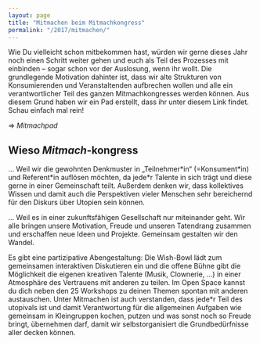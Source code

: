 ```yaml
---
layout: page
title: "Mitmachen beim Mitmachkongress"
permalink: "/2017/mitmachen/"
---
```

Wie Du vielleicht schon mitbekommen hast, würden wir gerne dieses Jahr noch einen Schritt weiter gehen und euch als Teil des Prozesses mit einbinden – sogar schon vor der Auslosung, wenn ihr wollt. Die grundlegende Motivation dahinter ist, dass wir alte Strukturen von Konsumierenden und Veranstaltenden aufbrechen wollen und alle ein verantwortlicher Teil des ganzen Mitmachkongresses werden können. Aus diesem Grund haben wir ein Pad erstellt, dass ihr unter diesem Link findet. Schau einfach mal rein!

=> _Mitmachpad_

## Wieso ***Mitmach***-kongress

… Weil wir die gewohnten Denkmuster in „Teilnehmer\*in“ (=Konsument\*in) und Referent\*in auflösen möchten, da jede\*r Talente in sich trägt und diese gerne in einer Gemeinschaft teilt. Außerdem denken wir, dass kollektives Wissen und damit auch die Perspektiven vieler Menschen sehr bereichernd für den Diskurs über Utopien sein können.

… Weil es in einer zukunftsfähigen Gesellschaft nur miteinander geht. Wir alle bringen unsere Motivation, Freude und unseren Tatendrang zusammen und erschaffen neue Ideen und Projekte. Gemeinsam gestalten wir den Wandel.

Es gibt eine partizipative Abengestaltung: Die Wish-Bowl lädt zum gemeinsamen interaktiven Diskutieren ein und die offene Bühne gibt die Möglichkeit die eigenen kreativen Talente (Musik, Clownerie, …)  in einer Atmosphäre des Vertrauens mit anderen zu teilen.
Im Open Space kannst du dich neben den 25 Workshops zu deinen Themen spontan mit anderen austauschen.
Unter Mitmachen ist auch verstanden, dass jede\*r Teil des utopivals ist und damit Verantwortung für die allgemeinen Aufgaben wie gemeinsam in Kleingruppen kochen, putzen und was sonst noch so Freude bringt, übernehmen darf, damit wir selbstorganisiert die Grundbedürfnisse aller decken können.
